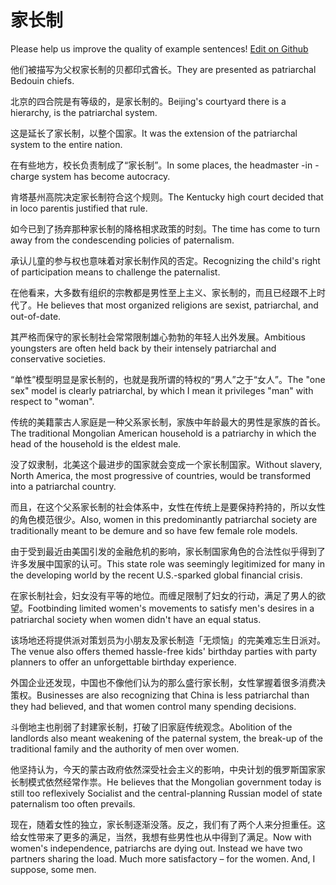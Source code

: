 # 家长制

Please help us improve the quality of example sentences! [Edit on Github](https://github.com/jiyushe/jiyu-example-sentence-source/blob/main/chinese/jiazhangzhi.md)

<p><span class="chinese">他们被描写为父权家长制的贝都印式酋长。</span><span class="english">They are presented as patriarchal Bedouin chiefs.</span></p>

<p><span class="chinese">北京的四合院是有等级的，是家长制的。</span><span class="english">Beijing's courtyard there is a hierarchy, is the patriarchal system.</span></p>

<p><span class="chinese">这是延长了家长制，以整个国家。</span><span class="english">It was the extension of the patriarchal system to the entire nation.</span></p>

<p><span class="chinese">在有些地方，校长负责制成了“家长制”。</span><span class="english">In some places, the headmaster -in -charge system has become autocracy.</span></p>

<p><span class="chinese">肯塔基州高院决定家长制符合这个规则。</span><span class="english">The Kentucky high court decided that in loco parentis justified that rule.</span></p>

<p><span class="chinese">如今已到了扬弃那种家长制的降格相求政策的时刻。</span><span class="english">The time has come to turn away from the condescending policies of paternalism.</span></p>

<p><span class="chinese">承认儿童的参与权也意味着对家长制作风的否定。</span><span class="english">Recognizing the child's right of participation means to challenge the paternalist.</span></p>

<p><span class="chinese">在他看来，大多数有组织的宗教都是男性至上主义、家长制的，而且已经跟不上时代了。</span><span class="english">He believes that most organized religions are sexist, patriarchal, and out-of-date.</span></p>

<p><span class="chinese">其严格而保守的家长制社会常常限制雄心勃勃的年轻人出外发展。</span><span class="english">Ambitious youngsters are often held back by their intensely patriarchal and conservative societies.</span></p>

<p><span class="chinese">“单性”模型明显是家长制的，也就是我所谓的特权的“男人”之于“女人”。</span><span class="english">The "one sex" model is clearly patriarchal, by which I mean it privileges "man" with respect to "woman".</span></p>

<p><span class="chinese">传统的美籍蒙古人家庭是一种父系家长制，家族中年龄最大的男性是家族的首长。</span><span class="english">The traditional Mongolian American household is a patriarchy in which the head of the household is the eldest male.</span></p>

<p><span class="chinese">没了奴隶制，北美这个最进步的国家就会变成一个家长制国家。</span><span class="english">Without slavery, North America, the most progressive of countries, would be transformed into a patriarchal country.</span></p>

<p><span class="chinese">而且，在这个父系家长制的社会体系中，女性在传统上是要保持矜持的，所以女性的角色模范很少。</span><span class="english">Also, women in this predominantly patriarchal society are traditionally meant to be demure and so have few female role models.</span></p>

<p><span class="chinese">由于受到最近由美国引发的金融危机的影响，家长制国家角色的合法性似乎得到了许多发展中国家的认可。</span><span class="english">This state role was seemingly legitimized for many in the developing world by the recent U.S.-sparked global financial crisis.</span></p>

<p><span class="chinese">在家长制社会，妇女没有平等的地位。而缠足限制了妇女的行动，满足了男人的欲望。</span><span class="english">Footbinding limited women's movements to satisfy men's desires in a patriarchal society when women didn't have an equal status.</span></p>

<p><span class="chinese">该场地还将提供派对策划员为小朋友及家长制造「无烦恼」的完美难忘生日派对。</span><span class="english">The venue also offers themed hassle-free kids' birthday parties with party planners to offer an unforgettable birthday experience.</span></p>

<p><span class="chinese">外国企业还发现，中国也不像他们认为的那么盛行家长制，女性掌握着很多消费决策权。</span><span class="english">Businesses are also recognizing that China is less patriarchal than they had believed, and that women control many spending decisions.</span></p>

<p><span class="chinese">斗倒地主也削弱了封建家长制，打破了旧家庭传统观念。</span><span class="english">Abolition of the landlords also meant weakening of the paternal system, the break-up of the traditional family and the authority of men over women.</span></p>

<p><span class="chinese">他坚持认为，今天的蒙古政府依然深受社会主义的影响，中央计划的俄罗斯国家家长制模式依然经常作祟。</span><span class="english">He believes that the Mongolian government today is still too reflexively Socialist and the central-planning Russian model of state paternalism too often prevails.</span></p>

<p><span class="chinese">现在，随着女性的独立，家长制逐渐没落。反之，我们有了两个人来分担重任。这给女性带来了更多的满足，当然，我想有些男性也从中得到了满足。</span><span class="english">Now with women's independence, patriarchs are dying out. Instead we have two partners sharing the load. Much more satisfactory – for the women. And, I suppose, some men.</span></p>


